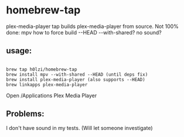 # homebrew-tap
plex-media-player tap
builds plex-media-player from source.
Not 100% done:
mpv how to force build --HEAD --with-shared?
no sound?
## usage:
```

brew tap h0lzi/homebrew-tap
brew install mpv --with-shared --HEAD (until deps fix)
brew install plex-media-player (also supports --HEAD)
brew linkapps plex-media-player
```

Open /Applications Plex Media Player

## Problems:
I don't have sound in my tests. (Will let someone investigate)